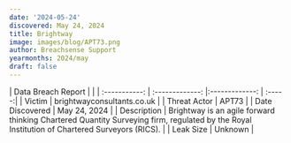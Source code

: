 ```yaml
---
date: '2024-05-24'
discovered: May 24, 2024
title: Brightway
image: images/blog/APT73.png
author: Breachsense Support
yearmonths: 2024/may
draft: false
---
```


| Data Breach Report           |              | 
| :-----------: | :-------------:     |:-------------:    | :-----:|
| Victim      | brightwayconsultants.co.uk      | 
| Threat Actor      | APT73      | 
| Date Discovered      | May 24, 2024      | 
| Description      | Brightway is an agile forward thinking Chartered Quantity Surveying firm, regulated by the Royal Institution of Chartered Surveyors (RICS).      | 
| Leak Size      | Unknown      | 

